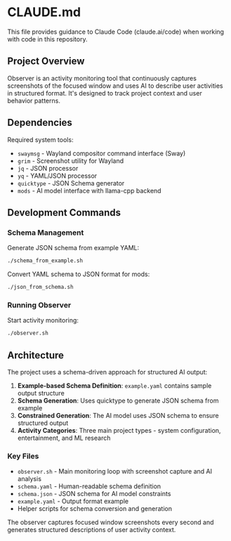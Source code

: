 # CLAUDE.md

This file provides guidance to Claude Code (claude.ai/code) when working with code in this repository.

## Project Overview

Observer is an activity monitoring tool that continuously captures screenshots of the focused window and uses AI to describe user activities in structured format. It's designed to track project context and user behavior patterns.

## Dependencies

Required system tools:
- `swaymsg` - Wayland compositor command interface (Sway)
- `grim` - Screenshot utility for Wayland
- `jq` - JSON processor
- `yq` - YAML/JSON processor
- `quicktype` - JSON Schema generator
- `mods` - AI model interface with llama-cpp backend

## Development Commands

### Schema Management

Generate JSON schema from example YAML:
```bash
./schema_from_example.sh
```

Convert YAML schema to JSON format for mods:
```bash
./json_from_schema.sh
```

### Running Observer

Start activity monitoring:
```bash
./observer.sh
```

## Architecture

The project uses a schema-driven approach for structured AI output:

1. **Example-based Schema Definition**: `example.yaml` contains sample output structure
2. **Schema Generation**: Uses quicktype to generate JSON schema from example
3. **Constrained Generation**: The AI model uses JSON schema to ensure structured output
4. **Activity Categories**: Three main project types - system configuration, entertainment, and ML research

### Key Files

- `observer.sh` - Main monitoring loop with screenshot capture and AI analysis
- `schema.yaml` - Human-readable schema definition
- `schema.json` - JSON schema for AI model constraints
- `example.yaml` - Output format example
- Helper scripts for schema conversion and generation

The observer captures focused window screenshots every second and generates structured descriptions of user activity context.